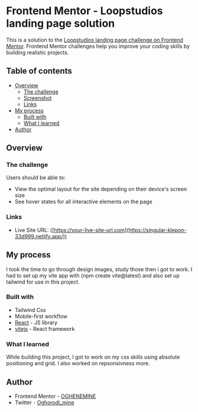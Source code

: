 
# Frontend Mentor - Loopstudios landing page solution

This is a solution to the [Loopstudios landing page challenge on Frontend Mentor](https://www.frontendmentor.io/challenges/loopstudios-landing-page-N88J5Onjw). Frontend Mentor challenges help you improve your coding skills by building realistic projects. 

## Table of contents

- [Overview](#overview)
  - [The challenge](#the-challenge)
  - [Screenshot](#screenshot)
  - [Links](#links)
- [My process](#my-process)
  - [Built with](#built-with)
  - [What I learned](#what-i-learned)  
- [Author](#author)


## Overview

### The challenge

Users should be able to:

- View the optimal layout for the site depending on their device's screen size
- See hover states for all interactive elements on the page

### Links

- Live Site URL: ([https://your-live-site-url.com](https://singular-klepon-33d999.netlify.app/))

## My process
 I took the time to go through design images, study those then i got to work. I had to set up my vite app with (npm create vite@latest) and also set up tailwind for use in this project.

### Built with

- Tailwind Css
- Mobile-first workflow
- [React](https://reactjs.org/) - JS library
- [vitejs](https://vitejs.dev/guide/) - React framework

### What I learned

While building this project, I got to work on my css skills using absolute positioning and grid. I also worked on repsonsivness more.

## Author

- Frontend Mentor - [OGHENEMINE](https://www.frontendmentor.io/profile/OGHENEMINE)
- Twitter - [Oghorodi_mine](https://twitter.com/Oghorodi_mine)

